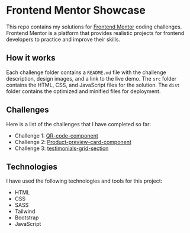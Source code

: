 # Frontend Mentor Showcase

This repo contains my solutions for [Frontend Mentor](https://www.frontendmentor.io/) coding challenges. Frontend Mentor is a platform that provides realistic projects for frontend developers to practice and improve their skills.

## How it works

Each challenge folder contains a `README.md` file with the challenge description, design images, and a link to the live demo. The `src` folder contains the HTML, CSS, and JavaScript files for the solution. The `dist` folder contains the optimized and minified files for deployment.

## Challenges

Here is a list of the challenges that I have completed so far:

- Challenge 1: [QR-code-component](https://github.com/Aura-Subhadeep/Frontend-Mentor-Showcase/tree/main/01-QR-code-component-main)
- Challenge 2: [Product-preview-card-component](https://github.com/Aura-Subhadeep/Frontend-Mentor-Showcase/tree/main/02-Product-preview-card-component-main)
- Challenge 3: [testimonials-grid-section](https://github.com/Aura-Subhadeep/Frontend-Mentor-Showcase/tree/main/03-testimonials-grid-section-main)

## Technologies

I have used the following technologies and tools for this project:

- HTML
- CSS
- SASS
- Tailwind
- Bootstrap
- JavaScript
